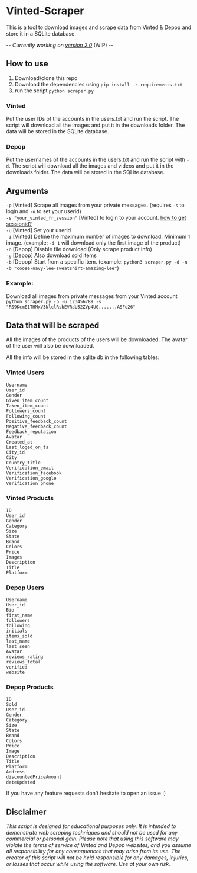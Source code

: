 # Vinted-Scraper
This is a tool to download images and scrape data from Vinted & Depop and store it in a SQLite database.

-- *Currently working on [version 2.0](https://github.com/Gertje823/Vinted-Scraper/tree/v2)* (WIP) -- 

## How to use
1. Download/clone this repo
2. Download the dependencies using `pip install -r requirements.txt`
3. run the script `python scraper.py`
   
### Vinted
Put the user IDs of the accounts in the users.txt and run the script.
The script will download all the images and put it in the downloads folder.
The data will be stored in the SQLite database.

### Depop
Put the usernames of the accounts in the users.txt and run the script with `-d`.
The script will download all the images and videos and put it in the downloads folder.
The data will be stored in the SQLite database.

## Arguments
`-p` [Vinted] Scrape all images from your private messages. (requires `-s` to login and `-u` to set your userid)  
`-s "your_vinted_fr_session"` [Vinted] to login to your account. [how to get sessionid?](https://github.com/Gertje823/Vinted-Scraper/wiki/How-to-get-Vinted-sessionID%3F)   
`-u` [Vinted] Set your userid  
`-i` [Vinted] Define the maximum number of images to download. Minimum 1 image. (example: `-i 1` will download only the first image of the product)  
`-n` [Depop] Disable file download (Only scrape product info)  
`-g` [Depop] Also download sold items  
`-b` [Depop] Start from a specific item. (example: `python3 scraper.py -d -n -b "coose-navy-lee-sweatshirt-amazing-lee"`)



### Example:  
Download all images from private messages from your Vinted account  
`python scraper.py -p -u 123456789 -s "RS9KcmE1THMxV3NlclRsbEVRdU52ZVp4UG.......ASFe26"`

## Data that will be scraped
All the images of the products of the users will be downloaded. The avatar of the user will also be downloaded.

All the info will be stored in the sqlite db in the following tables:

### Vinted Users
 `Username`  
 `User_id`     
 `Gender`  
 `Given_item_count`  
 `Taken_item_count`  
 `Followers_count`  
 `Following_count`  
 `Positive_feedback_count`  
 `Negative_feedback_count`  
 `Feedback_reputation`  
 `Avatar`  
 `Created_at`  
 `Last_loged_on_ts`  
 `City_id`  
 `City`  
 `Country_title`  
 `Verification_email`   
 `Verification_facebook`  
 `Verification_google`  
 `Verification_phone`   

### Vinted Products
 `ID`  
 `User_id`     
 `Gender`  
 `Category`           
 `Size`         
 `State`  
 `Brand`  
 `Colors`  
 `Price`  
 `Images`  
 `Description`  
 `Title`  
 `Platform`  
 
 ### Depop Users
 `Username`  
 `User_id`     
 `Bio`  
 `first_name`  
 `followers`  
 `following`  
 `initials`  
 `items_sold`  
 `last_name`  
 `last_seen`  
 `Avatar`  
 `reviews_rating`  
 `reviews_total`  
 `verified`  
 `website`  
 ### Depop Products
 `ID`  
 `Sold`    
 `User_id`    
 `Gender`  
 `Category`           
 `Size`         
 `State`  
 `Brand`  
 `Colors`  
 `Price`  
 `Image`  
 `Description`  
 `Title`  
 `Platform`  
 `Address`  
 `discountedPriceAmount`  
 `dateUpdated`  
 
 If you have any feature requests don't hesitate to open an issue :)

## Disclaimer
*This script is designed for educational purposes only. It is intended to demonstrate web scraping techniques and should not be used for any commercial or personal gain. Please note that using this software may violate the terms of service of Vinted and Depop websites, and you assume all responsibility for any consequences that may arise from its use. The creator of this script will not be held responsible for any damages, injuries, or losses that occur while using the software. Use at your own risk.*
